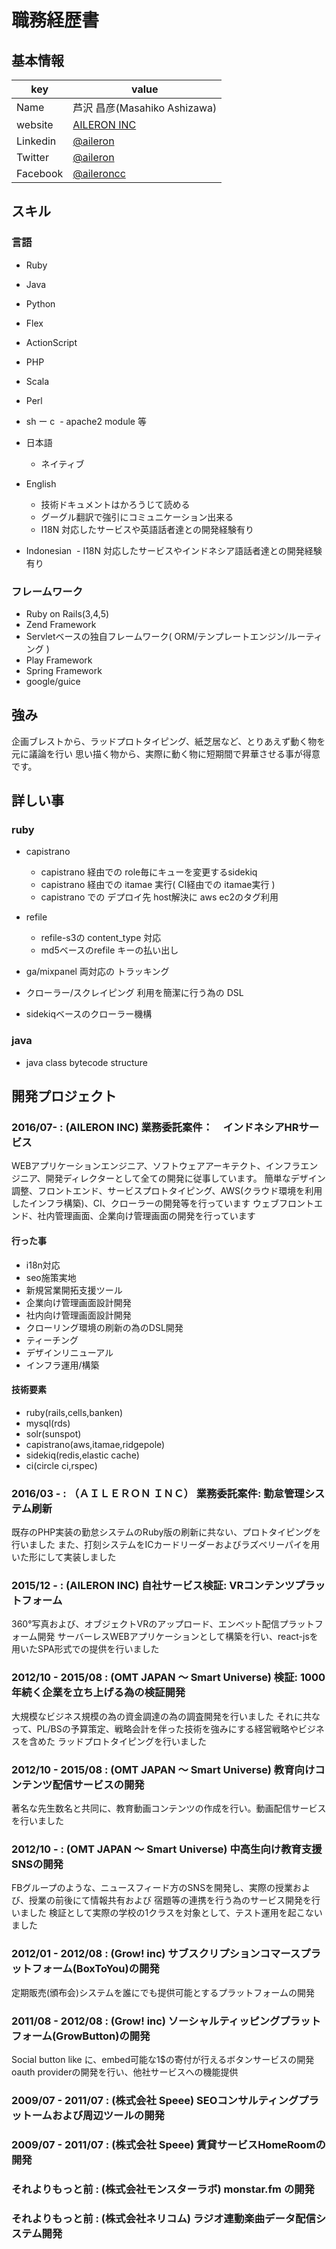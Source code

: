 # 職務経歴書

## 基本情報

|key|value|
|---|-----|
|Name|芦沢 昌彦(Masahiko Ashizawa)|
|website|[AILERON INC](http://aileron.cc/)|
|Linkedin|[@aileron](https://twitter.com/aileron)|
|Twitter|[@aileron](https://twitter.com/aileron)|
|Facebook|[@aileroncc](https://facebook.com/aileron.cc)|


## スキル

### 言語
- Ruby
- Java
- Python
- Flex
- ActionScript
- PHP
- Scala
- Perl
- sh
ー c
  - apache2 module 等
- 日本語
  - ネイティブ
- English
  - 技術ドキュメントはかろうじて読める
  - グーグル翻訳で強引にコミュニケーション出来る
  - I18N 対応したサービスや英語話者達との開発経験有り

- Indonesian
  - I18N 対応したサービスやインドネシア語話者達との開発経験有り

### フレームワーク
- Ruby on Rails(3,4,5)
- Zend Framework
- Servletベースの独自フレームワーク( ORM/テンプレートエンジン/ルーティング )
- Play Framework
- Spring Framework
- google/guice

## 強み
企画ブレストから、ラッドプロトタイピング、紙芝居など、とりあえず動く物を元に議論を行い
思い描く物から、実際に動く物に短期間で昇華させる事が得意です。

## 詳しい事
### ruby
- capistrano
	- capistrano 経由での role毎にキューを変更するsidekiq
	- capistrano 経由での itamae 実行( CI経由での itamae実行 )
	- capistrano での デプロイ先 host解決に aws ec2のタグ利用

- refile
	- refile-s3の content_type 対応
	- md5ベースのrefile キーの払い出し

- ga/mixpanel 両対応の トラッキング
- クローラー/スクレイピング 利用を簡潔に行う為の DSL
- sidekiqベースのクローラー機構

### java
- java class bytecode structure

## 開発プロジェクト

### 2016/07- : (AILERON INC) 業務委託案件：　インドネシアHRサービス
WEBアプリケーションエンジニア、ソフトウェアアーキテクト、インフラエンジニア、開発ディレクターとして全ての開発に従事しています。
簡単なデザイン調整、フロントエンド、サービスプロトタイピング、AWS(クラウド環境を利用したインフラ構築)、CI、クローラーの開発等を行っています
ウェブフロントエンド、社内管理画面、企業向け管理画面の開発を行っています

#### 行った事
- i18n対応
- seo施策実地
- 新規営業開拓支援ツール
- 企業向け管理画面設計開発
- 社内向け管理画面設計開発
- クローリング環境の刷新の為のDSL開発
- ティーチング
- デザインリニューアル
- インフラ運用/構築

#### 技術要素

- ruby(rails,cells,banken)
- mysql(rds)
- solr(sunspot)
- capistrano(aws,itamae,ridgepole)
- sidekiq(redis,elastic cache)
- ci(circle ci,rspec)

### 2016/03 - : （ＡＩＬＥＲＯＮ ＩＮＣ） 業務委託案件: 勤怠管理システム刷新
既存のPHP実装の勤怠システムのRuby版の刷新に共ない、プロトタイピングを行いました
また、打刻システムをICカードリーダーおよびラズベリーパイを用いた形にして実装しました

### 2015/12 - : (AILERON INC) 自社サービス検証: VRコンテンツプラットフォーム
360°写真および、オブジェクトVRのアップロード、エンベット配信プラットフォーム開発
サーバーレスWEBアプリケーションとして構築を行い、react-jsを用いたSPA形式での提供を行いました

### 2012/10 - 2015/08 : (OMT JAPAN 〜 Smart Universe) 検証: 1000年続く企業を立ち上げる為の検証開発
大規模なビジネス規模の為の資金調達の為の調査開発を行いました
それに共なって、PL/BSの予算策定、戦略会計を伴った技術を強みにする経営戦略やビジネスを含めた
ラッドプロトタイピングを行いました

### 2012/10 - 2015/08 : (OMT JAPAN 〜 Smart Universe) 教育向けコンテンツ配信サービスの開発
著名な先生数名と共同に、教育動画コンテンツの作成を行い。動画配信サービスを行いました

### 2012/10 - : (OMT JAPAN 〜 Smart Universe) 中高生向け教育支援SNSの開発
FBグループのような、ニュースフィード方のSNSを開発し、実際の授業および、授業の前後にて情報共有および
宿題等の連携を行う為のサービス開発を行いました
検証として実際の学校の1クラスを対象として、テスト運用を起こないました

### 2012/01 - 2012/08 : (Grow! inc) サブスクリプションコマースプラットフォーム(BoxToYou)の開発
定期販売(頒布会)システムを誰にでも提供可能とするプラットフォームの開発

### 2011/08 - 2012/08 : (Grow! inc) ソーシャルティッピングプラットフォーム(GrowButton)の開発
Social button like に、embed可能な1$の寄付が行えるボタンサービスの開発
oauth providerの開発を行い、他社サービスへの機能提供

### 2009/07 - 2011/07 : (株式会社 Speee) SEOコンサルティングプラットームおよび周辺ツールの開発

### 2009/07 - 2011/07 : (株式会社 Speee) 賃貸サービスHomeRoomの開発

### それよりもっと前 : (株式会社モンスターラボ) monstar.fm の開発

### それよりもっと前 : (株式会社ネリコム) ラジオ連動楽曲データ配信システム開発
